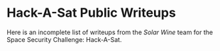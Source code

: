 # Hack-A-Sat Public Writeups

Here is an incomplete list of writeups from the *Solar Wine* team for the Space Security Challenge: Hack-A-Sat.
